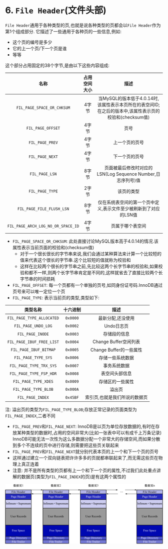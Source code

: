 # 6. `File Header`(文件头部)

`File Header`通用于各种类型的页,也就是说各种类型的页都会以`File Header`作为第1个组成部分.
它描述了一些通用于各种页的一些信息,例如:

- 这个页的编号是多少
- 它的上一个页/下一个页是谁
- 等等

这个部分占用固定的38个字节,是由以下这些内容组成:

|                 名称                 | 占用空间大小 |                                描述                                |
|:----------------------------------:|:------:|:----------------------------------------------------------------:|
|     `FIL_PAGE_SPACE_OR_CHKSUM`     |  4字节   | 当MySQL的版本低于4.0.14时,该属性表示本页所在的表空间ID;在之后的版本中,该属性表示页的校验和(checksum值) |
|         `FIL_PAGE_OFFSET`          |  4字节   |                                页号                                |
|          `FIL_PAGE_PREV`           |  4字节   |                             上一个页的页号                              |
|          `FIL_PAGE_NEXT`           |  4字节   |                             下一个页的页号                              |
|           `FIL_PAGE_LSN`           |  8字节   |            页面被最后修改时对应的LSN(Log Sequence Number,日志序列号)值            |
|          `FIL_PAGE_TYPE`           |  2字节   |                              该页的类型                               |
|     `FIL_PAGE_FILE_FLUSH_LSN`      |  8字节   |                仅在系统表空间的第一个页中定义,表示文件至少被刷新到了对应的LSN值                |
| `FIL_PAGE_ARCH_LOG_NO_OR_SPACE_ID` |  4字节   |                             页属于哪个表空间                             |

- `FIL_PAGE_SPACE_OR_CHKSUM`: 此处直接讨论MySQL版本高于4.0.14的情况.该属性表示当前页面的校验和(checksum值)
  - 对于一个很长很长的字节串来说,我们会通过某种算法来计算一个比较短的值来代表这个很长的字节串.这个比较短的值就称为校验和
  - 这样在比较两个很长的字节串之前,先比较这两个长字节串的校验和,如果校验和都不一样,则两个长字节串肯定是不同的,这样就省去了直接比较两个长字节串的时间损耗
- `FIL_PAGE_OFFSET`: 每一个页都有一个单独的页号,如同身份证号码.InnoDB通过页号来可以唯一定位一个页
- `FIL_PAGE_TYPE`: 表示当前页的类型,类型如下:

|           类型名称            |   十六进制   |         描述         |
|:-------------------------:|:--------:|:------------------:|
| `FIL_PAGE_TYPE_ALLOCATED` | `0x0000` |     最新分配,还没使用      |
|    `FIL_PAGE_UNDO_LOG`    | `0x0002` |      Undo日志页       |
|     `FIL_PAGE_INODE`      | `0x0003` |       存储段的信息       |
| `FIL_PAGE_IBUF_FREE_LIST` | `0x0004` | Change Buffer空闲列表  |
|  `FIL_PAGE_IBUF_BITMAP`   | `0x0005` | Change Buffer的一些属性 |
|    `FIL_PAGE_TYPE_SYS`    | `0x0006` |      存储一些系统数据      |
|  `FIL_PAGE_TYPE_TRX_SYS`  | `0x0007` |       事务系统数据       |
|  `FIL_PAGE_TYPE_FSP_HDR`  | `0x0008` |      表空间头部信息       |
|   `FIL_PAGE_TYPE_XDES`    | `0x0009` |      存储区的一些属性      |
|   `FIL_PAGE_TYPE_BLOB`    | `0x000A` |        溢出页         |
|     `FIL_PAGE_INDEX`      | `0x45BF` |  索引页,也就是我们所说的数据页   |

注: 溢出页的类型为`FIL_PAGE_TYPE_BLOB`;存放正常记录的页面类型为`FIL_PAGE_INDEX`,二者不同

- `FIL_PAGE_PREV`和`FIL_PAGE_NEXT`: InnoDB是以页为单位存放数据的,有时在存放某种类型的数据时,占用的空间非常大(比如一张表中可以有成千上万条记录)
  InnoDB可能无法一次性为这么多数据分配一个非常大的存储空间,而如果分散到多个不连续的页中进行存储,则需要把这些页关联起来
- `FIL_PAGE_PREV`和`FIL_PAGE_NEXT`就分别代表本页的上一个和下一个页的页号
- 这样通过建立一个双向链表把许许多多的页就都串联起来了,而无需这些页在物理上真正连着
- 注意: 并不是所有类型的页都有上一个和下一个页的属性,不过我们此处重点讲解的数据页(类型为`FIL_PAGE_INDEX`的页)是有这两个属性的

![数据页组成的双向链表](./img/数据页组成的双向链表.jpg)
